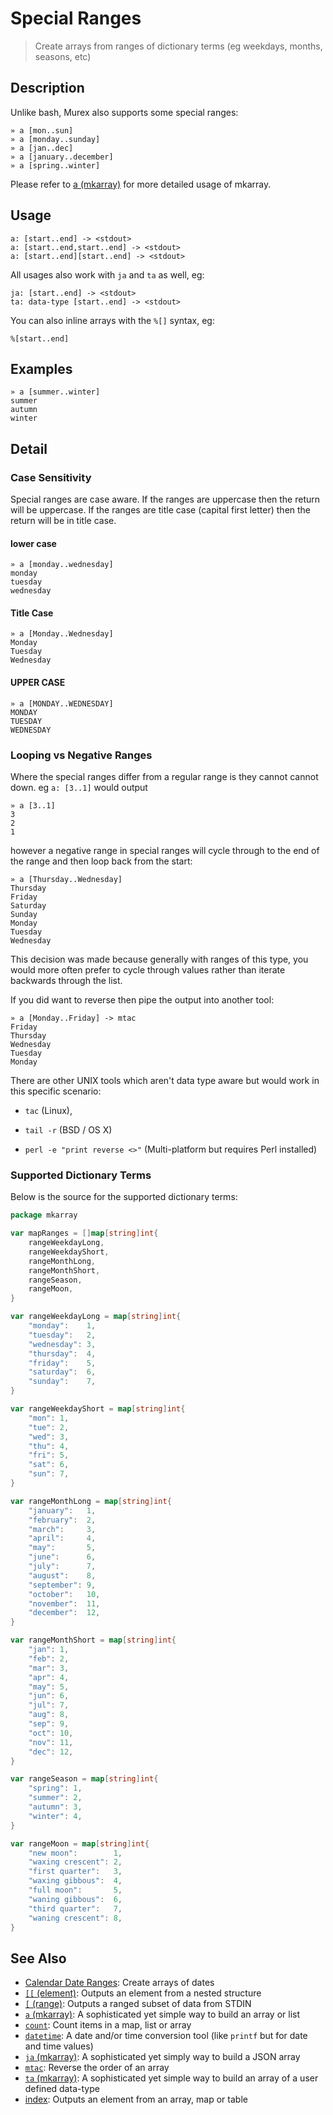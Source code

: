 # Special Ranges

> Create arrays from ranges of dictionary terms (eg weekdays, months, seasons, etc)

## Description

Unlike bash, Murex also supports some special ranges:

```  
» a [mon..sun]
» a [monday..sunday]
» a [jan..dec]
» a [january..december]
» a [spring..winter]
```

Please refer to [a (mkarray)](../commands/a.md) for more detailed usage of mkarray.

## Usage

```
a: [start..end] -> <stdout>
a: [start..end,start..end] -> <stdout>
a: [start..end][start..end] -> <stdout>
```

All usages also work with `ja` and `ta` as well, eg:

```
ja: [start..end] -> <stdout>
ta: data-type [start..end] -> <stdout>
```

You can also inline arrays with the `%[]` syntax, eg:

```
%[start..end]
```

## Examples

```
» a [summer..winter]
summer
autumn
winter
```

## Detail

### Case Sensitivity

Special ranges are case aware. If the ranges are uppercase then the return will
be uppercase. If the ranges are title case (capital first letter) then the
return will be in title case.

#### lower case

```
» a [monday..wednesday]
monday
tuesday
wednesday
```

#### Title Case

```
» a [Monday..Wednesday]
Monday
Tuesday
Wednesday
```

#### UPPER CASE

```
» a [MONDAY..WEDNESDAY]
MONDAY
TUESDAY
WEDNESDAY
```

### Looping vs Negative Ranges

Where the special ranges differ from a regular range is they cannot
cannot down. eg `a: [3..1]` would output

```
» a [3..1]
3
2
1
```

however a negative range in special ranges will cycle through to the end
of the range and then loop back from the start:

```
» a [Thursday..Wednesday]
Thursday
Friday
Saturday
Sunday
Monday
Tuesday
Wednesday
```

This decision was made because generally with ranges of this type, you
would more often prefer to cycle through values rather than iterate
backwards through the list.

If you did want to reverse then pipe the output into another tool:

```
» a [Monday..Friday] -> mtac
Friday
Thursday
Wednesday
Tuesday
Monday
```

There are other UNIX tools which aren't data type aware but would work in
this specific scenario:

* `tac` (Linux),

* `tail -r` (BSD / OS X)

* `perl -e "print reverse <>"` (Multi-platform but requires Perl installed)

### Supported Dictionary Terms

Below is the source for the supported dictionary terms:

```go
package mkarray

var mapRanges = []map[string]int{
	rangeWeekdayLong,
	rangeWeekdayShort,
	rangeMonthLong,
	rangeMonthShort,
	rangeSeason,
	rangeMoon,
}

var rangeWeekdayLong = map[string]int{
	"monday":    1,
	"tuesday":   2,
	"wednesday": 3,
	"thursday":  4,
	"friday":    5,
	"saturday":  6,
	"sunday":    7,
}

var rangeWeekdayShort = map[string]int{
	"mon": 1,
	"tue": 2,
	"wed": 3,
	"thu": 4,
	"fri": 5,
	"sat": 6,
	"sun": 7,
}

var rangeMonthLong = map[string]int{
	"january":   1,
	"february":  2,
	"march":     3,
	"april":     4,
	"may":       5,
	"june":      6,
	"july":      7,
	"august":    8,
	"september": 9,
	"october":   10,
	"november":  11,
	"december":  12,
}

var rangeMonthShort = map[string]int{
	"jan": 1,
	"feb": 2,
	"mar": 3,
	"apr": 4,
	"may": 5,
	"jun": 6,
	"jul": 7,
	"aug": 8,
	"sep": 9,
	"oct": 10,
	"nov": 11,
	"dec": 12,
}

var rangeSeason = map[string]int{
	"spring": 1,
	"summer": 2,
	"autumn": 3,
	"winter": 4,
}

var rangeMoon = map[string]int{
	"new moon":        1,
	"waxing crescent": 2,
	"first quarter":   3,
	"waxing gibbous":  4,
	"full moon":       5,
	"waning gibbous":  6,
	"third quarter":   7,
	"waning crescent": 8,
}
```

## See Also

* [Calendar Date Ranges](../mkarray/date.md):
  Create arrays of dates
* [`[[` (element)](../commands/element.md):
  Outputs an element from a nested structure
* [`[` (range)](../commands/range.md):
  Outputs a ranged subset of data from STDIN
* [`a` (mkarray)](../commands/a.md):
  A sophisticated yet simple way to build an array or list
* [`count`](../commands/count.md):
  Count items in a map, list or array
* [`datetime`](../commands/datetime.md):
  A date and/or time conversion tool (like `printf` but for date and time values)
* [`ja` (mkarray)](../commands/ja.md):
  A sophisticated yet simply way to build a JSON array
* [`mtac`](../commands/mtac.md):
  Reverse the order of an array
* [`ta` (mkarray)](../commands/ta.md):
  A sophisticated yet simple way to build an array of a user defined data-type
* [index](../commands/item-index.md):
  Outputs an element from an array, map or table